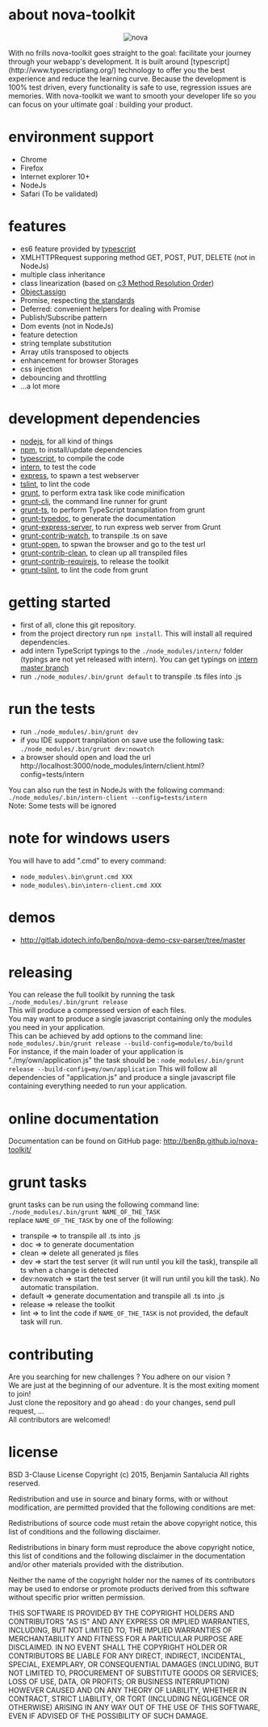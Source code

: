 # about nova-toolkit
<p align="center">
	<img src="https://raw.githubusercontent.com/ben8p/nova-toolkit/gh-pages/logo.png" title="nova" alt="nova"/>
</p>
With no frills nova-toolkit goes straight to the goal: facilitate your journey through your webapp's development.  
It is built around [typescript](http://www.typescriptlang.org/) technology to offer you the best experience and reduce the learning curve.  
Because the development is 100% test driven, every functionality is safe to use, regression issues are memories.  
With nova-toolkit we want to smooth your developer life so you can focus on your ultimate goal : building your product.

# environment support
- Chrome
- Firefox
- Internet explorer 10+
- NodeJs
- Safari (To be validated)

# features
- es6 feature provided by [typescript](http://www.typescriptlang.org/)
- XMLHTTPRequest supporing method GET, POST, PUT, DELETE (not in NodeJs)
- multiple class inheritance
- class linearization (based on [c3 Method Resolution Order](https://www.python.org/download/releases/2.3/mro/))
- [Object.assign](https://developer.mozilla.org/en-US/docs/Web/JavaScript/Reference/Global_Objects/Object/assign)
- Promise, respecting [the standards](https://developer.mozilla.org/en-US/docs/Mozilla/JavaScript_code_modules/Promise.jsm/Promise)
- Deferred: convenient helpers for dealing with Promise
- Publish/Subscribe pattern
- Dom events (not in NodeJs)
- feature detection
- string template substitution
- Array utils transposed to objects
- enhancement for browser Storages
- css injection
- debouncing and throttling
- ...a lot more

# development dependencies
- [nodejs](https://nodejs.org/), for all kind of things
- [npm](https://www.npmjs.com/), to install/update dependencies
- [typescript](http://www.typescriptlang.org/), to compile the code
- [intern](http://theintern.github.io/), to test the code
- [express](http://expressjs.com/), to spawn a test webserver
- [tslint](https://github.com/palantir/tslint), to lint the code
- [grunt](http://gruntjs.com/), to perform extra task like code minification
- [grunt-cli](https://github.com/gruntjs/grunt-cli), the command line runner for grunt
- [grunt-ts](https://github.com/TypeStrong/grunt-ts), to perform TypeScript transpilation from grunt
- [grunt-typedoc](https://github.com/TypeStrong/grunt-typedoc), to generate the documentation
- [grunt-express-server](https://github.com/ericclemmons/grunt-express-server), to run express web server from Grunt
- [grunt-contrib-watch](https://github.com/gruntjs/grunt-contrib-watch), to transpile .ts on save
- [grunt-open](https://github.com/jsoverson/grunt-open), to spwan the browser and go to the test url
- [grunt-contrib-clean](https://github.com/gruntjs/grunt-contrib-clean), to clean up all transpiled files
- [grunt-contrib-requirejs](https://github.com/gruntjs/grunt-contrib-requirejs), to release the toolkit
- [grunt-tslint](https://github.com/palantir/grunt-tslint), to lint the code from grunt

# getting started
- first of all, clone this git repository.
- from the project directory run ```npm install```. This will install all required dependencies.
- add intern TypeScript typings to the ```./node_modules/intern/``` folder (typings are not yet released with intern). You can get typings on [intern master branch](https://github.com/theintern/intern/tree/master/typings)
- run ```./node_modules/.bin/grunt default``` to transpile .ts files into .js

# run the tests
- run ```./node_modules/.bin/grunt dev```
- if you IDE support tranpilation on save use the following task: ```./node_modules/.bin/grunt dev:nowatch```
- a browser should open and load the url http://localhost:3000/node_modules/intern/client.html?config=tests/intern

You can also run the test in NodeJs with the following command: ```./node_modules/.bin/intern-client --config=tests/intern```  
Note: Some tests will be ignored

# note for windows users
You will have to add ".cmd" to every command:
- ```node_modules\.bin\grunt.cmd XXX```  
- ```node_modules\.bin\intern-client.cmd XXX```

# demos
- http://gitlab.idotech.info/ben8p/nova-demo-csv-parser/tree/master

# releasing
You can release the full toolkit by running the task ```./node_modules/.bin/grunt release```  
This will produce a compressed version of each files.  
You may want to produce a single javascript containing only the modules you need in your application.  
This can be achieved by add options to the command line: ```node_modules/.bin/grunt release --build-config=module/to/build```  
For instance, if the main loader of your application is "./my/own/application.js" the task should be : ```node_modules/.bin/grunt release --build-config=my/own/application```
This will follow all dependencies of "application.js" and produce a single javascript file containing everything needed to run your application.

# online documentation
Documentation can be found on GitHub page: http://ben8p.github.io/nova-toolkit/

# grunt tasks
grunt tasks can be run using the following command line: ```./node_modules/.bin/grunt NAME_OF_THE_TASK```  
replace ```NAME_OF_THE_TASK``` by one of the following:
- transpile => to transpile all .ts into .js
- doc => to generate documentation
- clean => delete all generated js files
- dev => start the test server (it will run until you kill the task), transpile all ts when a change is detected
- dev:nowatch => start the test server (it will run until you kill the task). No automatic transpilation.
- default => generate documentation and transpile all .ts into .js
- release => release the toolkit
- lint => to lint the code
if ```NAME_OF_THE_TASK``` is not provided, the default task will run.  

# contributing
Are you searching for new challenges ? You adhere on our vision ?  
We are just at the beginning of our adventure. It is the most exiting moment to join!  
Just clone the repository and go ahead : do your changes, send pull request, ...  
All contributors are welcomed!

# license
BSD 3-Clause License
Copyright (c) 2015, Benjamin Santalucia
All rights reserved.

Redistribution and use in source and binary forms, with or without modification, are permitted provided that the following conditions are met:

Redistributions of source code must retain the above copyright notice, this list of conditions and the following disclaimer.

Redistributions in binary form must reproduce the above copyright notice, this list of conditions and the following disclaimer in the documentation and/or other materials provided with the distribution.

Neither the name of the copyright holder nor the names of its contributors may be used to endorse or promote products derived from this software without specific prior written permission.

THIS SOFTWARE IS PROVIDED BY THE COPYRIGHT HOLDERS AND CONTRIBUTORS "AS IS" AND ANY EXPRESS OR IMPLIED WARRANTIES, INCLUDING, BUT NOT LIMITED TO, THE IMPLIED WARRANTIES OF MERCHANTABILITY AND FITNESS FOR A PARTICULAR PURPOSE ARE DISCLAIMED. IN NO EVENT SHALL THE COPYRIGHT HOLDER OR CONTRIBUTORS BE LIABLE FOR ANY DIRECT, INDIRECT, INCIDENTAL, SPECIAL, EXEMPLARY, OR CONSEQUENTIAL DAMAGES (INCLUDING, BUT NOT LIMITED TO, PROCUREMENT OF SUBSTITUTE GOODS OR SERVICES; LOSS OF USE, DATA, OR PROFITS; OR BUSINESS INTERRUPTION) HOWEVER CAUSED AND ON ANY THEORY OF LIABILITY, WHETHER IN CONTRACT, STRICT LIABILITY, OR TORT (INCLUDING NEGLIGENCE OR OTHERWISE) ARISING IN ANY WAY OUT OF THE USE OF THIS SOFTWARE, EVEN IF ADVISED OF THE POSSIBILITY OF SUCH DAMAGE.
